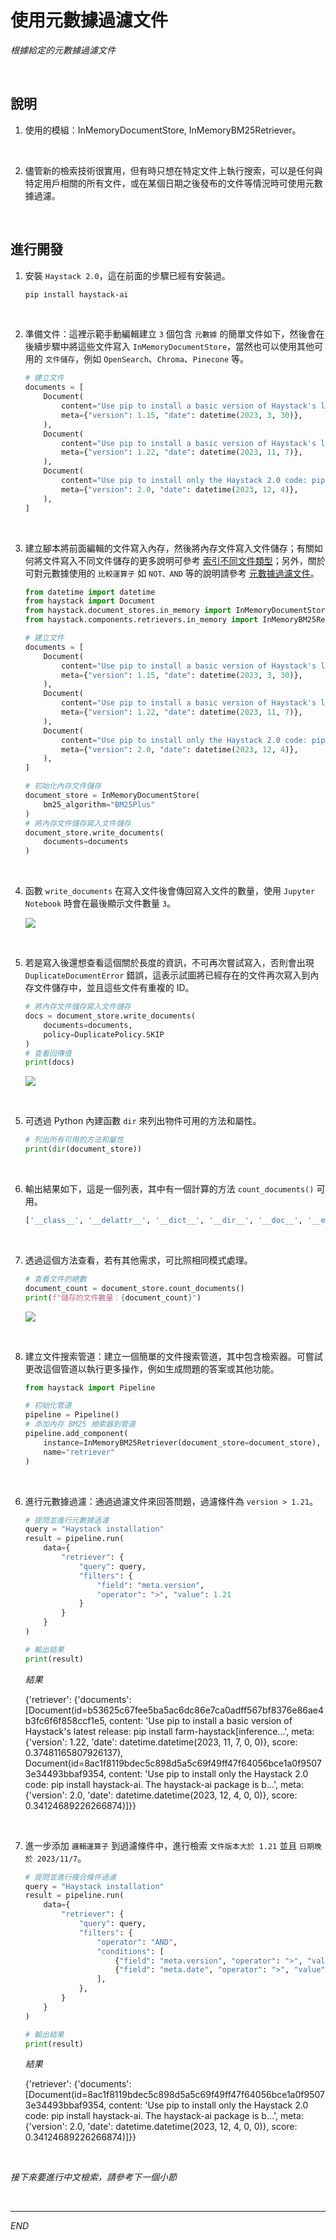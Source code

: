 # 使用元數據過濾文件

_根據給定的元數據過濾文件_

<br>

## 說明

1. 使用的模組：InMemoryDocumentStore, InMemoryBM25Retriever。

<br>

2. 儘管新的檢索技術很實用，但有時只想在特定文件上執行搜索，可以是任何與特定用戶相關的所有文件，或在某個日期之後發布的文件等情況時可使用元數據過濾。

<br>

## 進行開發

1. 安裝 `Haystack 2.0`，這在前面的步驟已經有安裝過。

    ```bash
    pip install haystack-ai
    ```

<br>

2. 準備文件：這裡示範手動編輯建立 `3` 個包含 `元數據` 的簡單文件如下，然後會在後續步驟中將這些文件寫入 `InMemoryDocumentStore`，當然也可以使用其他可用的 `文件儲存`，例如 `OpenSearch`、`Chroma`、`Pinecone` 等。

    ```python
    # 建立文件
    documents = [
        Document(
            content="Use pip to install a basic version of Haystack's latest release: pip install farm-haystack. All the core Haystack components live in the haystack repo. But there's also the haystack-extras repo which contains components that are not as widely used, and you need to install them separately.",
            meta={"version": 1.15, "date": datetime(2023, 3, 30)},
        ),
        Document(
            content="Use pip to install a basic version of Haystack's latest release: pip install farm-haystack[inference]. All the core Haystack components live in the haystack repo. But there's also the haystack-extras repo which contains components that are not as widely used, and you need to install them separately.",
            meta={"version": 1.22, "date": datetime(2023, 11, 7)},
        ),
        Document(
            content="Use pip to install only the Haystack 2.0 code: pip install haystack-ai. The haystack-ai package is built on the main branch which is an unstable beta version, but it's useful if you want to try the new features as soon as they are merged.",
            meta={"version": 2.0, "date": datetime(2023, 12, 4)},
        ),
    ]
    ```


<br>

3. 建立腳本將前面編輯的文件寫入內存，然後將內存文件寫入文件儲存；有關如何將文件寫入不同文件儲存的更多說明可參考 [索引不同文件類型](https://haystack.deepset.ai/docs/2.0/indexing)；另外，關於可對元數據使用的 `比較運算子` 如 `NOT、AND` 等的說明請參考 [元數據過濾文件](https://haystack.deepset.ai/docs/2.0/meta_filtering)。

    ```python
    from datetime import datetime
    from haystack import Document
    from haystack.document_stores.in_memory import InMemoryDocumentStore
    from haystack.components.retrievers.in_memory import InMemoryBM25Retriever

    # 建立文件
    documents = [
        Document(
            content="Use pip to install a basic version of Haystack's latest release: pip install farm-haystack. All the core Haystack components live in the haystack repo. But there's also the haystack-extras repo which contains components that are not as widely used, and you need to install them separately.",
            meta={"version": 1.15, "date": datetime(2023, 3, 30)},
        ),
        Document(
            content="Use pip to install a basic version of Haystack's latest release: pip install farm-haystack[inference]. All the core Haystack components live in the haystack repo. But there's also the haystack-extras repo which contains components that are not as widely used, and you need to install them separately.",
            meta={"version": 1.22, "date": datetime(2023, 11, 7)},
        ),
        Document(
            content="Use pip to install only the Haystack 2.0 code: pip install haystack-ai. The haystack-ai package is built on the main branch which is an unstable beta version, but it's useful if you want to try the new features as soon as they are merged.",
            meta={"version": 2.0, "date": datetime(2023, 12, 4)},
        ),
    ]

    # 初始化內存文件儲存
    document_store = InMemoryDocumentStore(
        bm25_algorithm="BM25Plus"
    )
    # 將內存文件儲存寫入文件儲存
    document_store.write_documents(
        documents=documents
    )
    ```

<br>

4. 函數 `write_documents` 在寫入文件後會傳回寫入文件的數量，使用 `Jupyter Notebook` 時會在最後顯示文件數量 `3`。

    ![](images/img_14.png)

<br>

5. 若是寫入後還想查看這個關於長度的資訊，不可再次嘗試寫入，否則會出現 `DuplicateDocumentError` 錯誤，這表示試圖將已經存在的文件再次寫入到內存文件儲存中，並且這些文件有重複的 ID。

    ```python
    # 將內存文件儲存寫入文件儲存
    docs = document_store.write_documents(
        documents=documents,
        policy=DuplicatePolicy.SKIP
    )
    # 查看回傳值
    print(docs)
    ```

    ![](images/img_43.png)

<br>

5. 可透過 Python 內建函數 `dir` 來列出物件可用的方法和屬性。

    ```python
    # 列出所有可用的方法和屬性
    print(dir(document_store))
    ```

<br>

6. 輸出結果如下，這是一個列表，其中有一個計算的方法 `count_documents()` 可用。

    ```python
    ['__class__', '__delattr__', '__dict__', '__dir__', '__doc__', '__eq__', '__format__', '__ge__', '__getattribute__', '__gt__', '__hash__', '__init__', '__init_subclass__', '__le__', '__lt__', '__module__', '__ne__', '__new__', '__reduce__', '__reduce_ex__', '__repr__', '__setattr__', '__sizeof__', '__str__', '__subclasshook__', '__weakref__', '_avg_doc_len', '_bm25_attr', '_compute_query_embedding_similarity_scores', '_dispatch_bm25', '_freq_vocab_for_idf', '_score_bm25l', '_score_bm25okapi', '_score_bm25plus', '_tokenize_bm25', 'bm25_algorithm', 'bm25_algorithm_inst', 'bm25_parameters', 'bm25_retrieval', 'bm25_tokenization_regex', 'count_documents', 'delete_documents', 'embedding_retrieval', 'embedding_similarity_function', 'filter_documents', 'from_dict', 'index', 'storage', 'to_dict', 'tokenizer', 'write_documents']
    ```

<br>

7. 透過這個方法查看，若有其他需求，可比照相同模式處理。

    ```python
    # 查看文件的總數
    document_count = document_store.count_documents()
    print(f"儲存的文件數量：{document_count}")
    ```

    ![](images/img_44.png)

<br>

8. 建立文件搜索管道：建立一個簡單的文件搜索管道，其中包含檢索器。可嘗試更改這個管道以執行更多操作，例如生成問題的答案或其他功能。

    ```python
    from haystack import Pipeline

    # 初始化管道
    pipeline = Pipeline()
    # 添加內存 BM25 檢索器到管道
    pipeline.add_component(
        instance=InMemoryBM25Retriever(document_store=document_store),
        name="retriever"
    )
    ```

<br>

6. 進行元數據過濾：通過過濾文件來回答問題，過濾條件為 `version > 1.21`。

    ```python
    # 提問並進行元數據過濾
    query = "Haystack installation"
    result = pipeline.run(
        data={
            "retriever": {
                "query": query,
                "filters": {
                    "field": "meta.version",
                    "operator": ">", "value": 1.21
                }
            }
        }
    )

    # 輸出結果
    print(result)
    ```

    _結果_

    {'retriever': {'documents': [Document(id=b53625c67fee5ba5ac6dc86e7ca0adff567bf8376e86ae4b3fc6f6f858ccf1e5, content: 'Use pip to install a basic version of Haystack's latest release: pip install farm-haystack[inference...', meta: {'version': 1.22, 'date': datetime.datetime(2023, 11, 7, 0, 0)}, score: 0.37481165807926137), Document(id=8ac1f8119bdec5c898d5a5c69f49ff47f64056bce1a0f95073e34493bbaf9354, content: 'Use pip to install only the Haystack 2.0 code: pip install haystack-ai. The haystack-ai package is b...', meta: {'version': 2.0, 'date': datetime.datetime(2023, 12, 4, 0, 0)}, score: 0.34124689226266874)]}}

<br>

7. 進一步添加 `邏輯運算子` 到過濾條件中，進行檢索 `文件版本大於 1.21` 並且 `日期晚於 2023/11/7`。

    ```python
    # 提問並進行複合條件過濾
    query = "Haystack installation"
    result = pipeline.run(
        data={
            "retriever": {
                "query": query,
                "filters": {
                    "operator": "AND",
                    "conditions": [
                        {"field": "meta.version", "operator": ">", "value": 1.21},
                        {"field": "meta.date", "operator": ">", "value": datetime(2023, 11, 7)},
                    ],
                },
            }
        }
    )

    # 輸出結果
    print(result)
    ```

    _結果_

    {'retriever': {'documents': [Document(id=8ac1f8119bdec5c898d5a5c69f49ff47f64056bce1a0f95073e34493bbaf9354, content: 'Use pip to install only the Haystack 2.0 code: pip install haystack-ai. The haystack-ai package is b...', meta: {'version': 2.0, 'date': datetime.datetime(2023, 12, 4, 0, 0)}, score: 0.34124689226266874)]}}

<br>

_接下來要進行中文檢索，請參考下一個小節_

<br>

___

_END_
